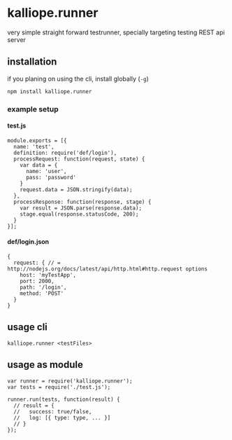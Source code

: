 # kalliope.runner
very simple straight forward testrunner, specially targeting testing REST api server
## installation
if you planing on using the cli, install globally (`-g`)

    npm install kalliope.runner

### example setup
#### test.js
    module.exports = [{
      name: 'test',
      definition: require('def/login'),
      processRequest: function(request, state) {
        var data = {
          name: 'user',
          pass: 'password'
        }
        request.data = JSON.stringify(data);
      },
      processResponse: function(response, stage) {
        var result = JSON.parse(response.data);
        stage.equal(response.statusCode, 200);
      }
    }];
#### def/login.json
    {
      request: { // = http://nodejs.org/docs/latest/api/http.html#http.request options
        host: 'myTestApp',
        port: 2000,
        path: '/login',
        method: 'POST'
      }
    }    
## usage cli
    kalliope.runner <testFiles>
## usage as module
    var runner = require('kalliope.runner');
    var tests = require('./test.js');

    runner.run(tests, function(result) {
      // result = {
      //   success: true/false,
      //   log: [{ type: type, ... }]
      // }
    });
